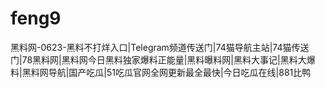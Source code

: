 # feng9
黑料网-0623-黑料不打烊入口|Telegram频道传送门|74猫导航主站|74猫传送门|78黑料网|黑料网今日黑料独家爆料正能量|黑料曝料网|黑料大事记|黑料大爆料|黑料网导航|国产吃瓜|51吃瓜官网全网更新最全最快|今日吃瓜在线|881比鸭
